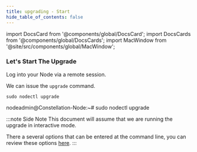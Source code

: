 ```yaml
---
title: upgrading - Start
hide_table_of_contents: false
---
```

<intro-end />

import DocsCard from '@components/global/DocsCard';
import DocsCards from '@components/global/DocsCards';
import MacWindow from '@site/src/components/global/MacWindow';

<head>
  <title>Constellation Network Automation with nodectl</title>
  <meta
    name="description"
    content="Constellation Network Automation - Upgrade Tessellation with nodectl"
  />
</head>

### Let's Start The Upgrade
Log into your Node via a remote session.

We can issue the `upgrade` command.
```
sudo nodectl upgrade
```
<MacWindow>
nodeadmin@Constellation-Node:~# sudo nodectl upgrade
</MacWindow>

:::note Side Note
This document will assume that we are running the upgrade in interactive mode.

 There a several options that can be entered at the command line, you can review these options [here](/validate/automated/nodectl-commands#upgrade).
:::